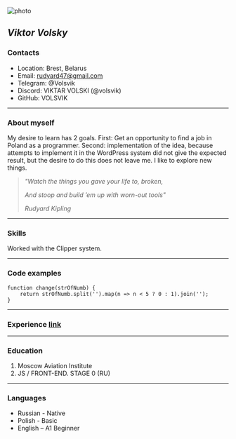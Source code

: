 ![photo](https://avatars.githubusercontent.com/u/118456897?v=4)
## *Viktor Volsky*
### **Contacts**
* Location: Brest, Belarus
* Email: rudyard47@gmail.com
* Telegram: @Volsvik
* Discord: VIKTAR VOLSKI (@volsvik)
* GitHub: VOLSVIK

***

### **About myself**
My desire to learn has 2 goals. First: Get an opportunity to find a job in Poland as a programmer. Second: implementation of the idea, because attempts to implement it in the WordPress system did not give the expected result, but the desire to do this does not leave me. I like to explore new things.

>*"Watch the things you gave your life to, broken,*
>
>*And stoop and build ’em up with worn-out tools"*
>
>*Rudyard Kipling*

***

### **Skills**
Worked with the Clipper system.

***

### **Code examples**
```
function change(strOfNumb) {
    return strOfNumb.split('').map(n => n < 5 ? 0 : 1).join('');
}
```

***

### **Experience** [link](https://rolling-scopes-school.github.io/volsvik-JSFEPRESCHOOL2022Q4/momentum/)

***

### **Education** 
1. Moscow Aviation Institute
2. JS / FRONT-END. STAGE 0 (RU)

***

### **Languages**
- Russian - Native
- Polish - Basic
- English – A1 Beginner

